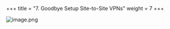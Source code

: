 +++
title = "7. Goodbye Setup Site-to-Site VPNs"
weight = 7
+++


![image.png](/images/008-viii-clean-it-up/39-863137-image.png)


